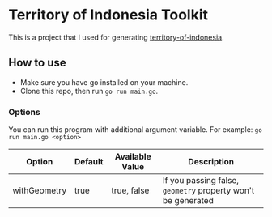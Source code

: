 # Territory of Indonesia Toolkit
This is a project that I used for generating [territory-of-indonesia](https://github.com/rubichandrap/territory-of-indonesia).

## How to use
- Make sure you have go installed on your machine.
- Clone this repo, then run `go run main.go`.

### Options
You can run this program with additional argument variable. For example: `go run main.go <option>`

| Option         | Default | Available Value | Description
|----------------|---------|-----------------|--------------------------------------------------------------|
| withGeometry   | true    | true, false     | If you passing false, `geometry` property won't be generated |